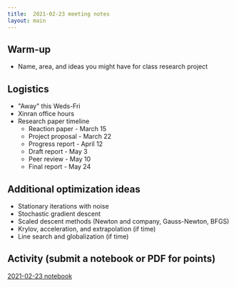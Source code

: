 ```yaml
---
title:  2021-02-23 meeting notes
layout: main
---
```


## Warm-up

- Name, area, and ideas you might have for class research project

## Logistics

- "Away" this Weds-Fri
- Xinran office hours
- Research paper timeline
  - Reaction paper - March 15
  - Project proposal - March 22
  - Progress report - April 12
  - Draft report - May 3
  - Peer review - May 10
  - Final report - May 24

## Additional optimization ideas

- Stationary iterations with noise
- Stochastic gradient descent
- Scaled descent methods (Newton and company, Gauss-Newton, BFGS)
- Krylov, acceleration, and extrapolation (if time)
- Line search and globalization (if time)

## Activity (submit a notebook or PDF for points)

[2021-02-23 notebook](nb-2021-02-23.ipynb)
